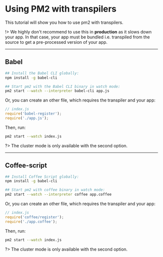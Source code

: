 # Using PM2 with transpilers

This tutorial will show you how to use pm2 with transpilers.

!> We highly don't recommend to use this in **production** as it slows down your app. In that case, your app must be bundled i.e. transpiled from the source to get a pre-processed version of your app.

---

## Babel

```bash
## Install the Babel CLI globally:
npm install -g babel-cli

## Start pm2 with the Babel CLI binary in watch mode:
pm2 start --watch --interpreter babel-cli app.js
```

Or, you can create an other file, which requires the transpiler and your app:
```javascript
// index.js
require('babel-register');
require('./app.js');
```
Then, run:
```bash
pm2 start --watch index.js
```

?> The cluster mode is only available with the second option.

---

## Coffee-script

```bash
## Install Coffee Script globally:
npm install -g babel-cli

## Start pm2 with coffee binary in watch mode:
pm2 start --watch --interpreter coffee app.coffee
```

Or, you can create an other file, which requires the transpiler and your app:
```javascript
// index.js
require('coffee/register');
require('./app.coffee');
```
Then, run:
```bash
pm2 start --watch index.js
```

?> The cluster mode is only available with the second option.